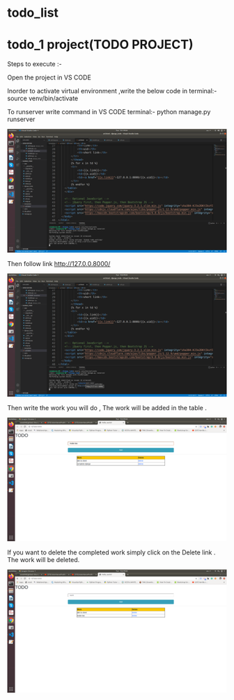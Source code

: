 # todo_list

todo_1 project(TODO PROJECT)      
====================================================
Steps to execute :-

Open the project in VS CODE

Inorder to activate virtual environment ,write the below code in terminal:-
    source venv/bin/activate

To runserver write command in VS CODE terminal:-
    python manage.py runserver
    
![](pictures/1.png)

Then follow link http://127.0.0.8000/

![](pictures/2.png)


Then write the work you will do , The work will be added in the table .

![](pictures/6.png)

If you want to delete the completed work simply click on the Delete link . The work will be deleted.

![](pictures/7.png)
